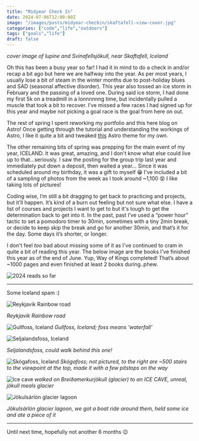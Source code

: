 ```yaml
---
title: "Midyear Check In"
date: 2024-07-06T12:00:00Z
image: "/images/posts/midyear-checkin/skaftafell-view-cover.jpg"
categories: ["code","life","outdoors"]
tags: ["goals","life"]
draft: false
---
```


*cover image of lupine and Svínafellsjökull, near Skaftafell, Iceland*

Oh this has been a busy year so far! I had it in mind to do a check in and/or recap a bit ago but here we are halfway into the year. As per most years, I usually lose a bit of steam in the winter months due to post-holiday blues and SAD (seasonal affective disorder). This year also tossed an ice storm in February and the passing of a loved one. During said ice storm, I had done my first 5k on a treadmill in a lonnnnnng time, but incidentally pulled a muscle that took a bit to recover. I’ve missed a few races I had signed up for this year and maybe not picking a goal race is the goal from here on out.

The rest of spring I spent reworking my portfolio and this here blog on Astro! Once getting through the tutorial and understanding the workings of Astro, I like it quite a bit and tweaked [this](https://github.com/themefisher/bookworm-light-astro) Astro theme for my own.

The other remaining bits of spring was prepping for the main event of my year, ICELAND. It was great, amazing, and I don't know what else could live up to that...seriously. I saw the posting for the group trip last year and immediately put down a deposit, then waited a year… Since it was scheduled around my birthday, it was a gift to myself 😁 I've included a bit of a sampling of photos from the week as I took around ~1,100 😵 I like taking lots of pictures!

Coding wise, I’m still a bit dragging to get back to practicing and projects, but it’ll happen. It’s kind of a burn out feeling but not sure what else. I have a list of courses and projects I want to get to but it's tough to get the determination back to get into it. In the past, past I’ve used a “power hour” tactic to set a pomodoro timer to 30min, sometimes with a tiny 2min break, or decide to keep skip the break and go for another 30min, and that’s it for the day. Some days it’s shorter, or longer.

I don't feel _too_ bad about missing some of it as I've continued to cram in quite a bit of reading this year. The below image are the books I've finished this year as of the end of June. Yup, Way of Kings completed! That’s about ~1000 pages and even finished at least 2 books during..phew.

![2024 reads so far](../../../public/images/posts/midyear-checkin/2024reads.png "2024 Reads")

----------------
Some Iceland spam :)

![Reykjavik Rainbow road](../../../public/images/posts/midyear-checkin/reykjavik-rainbow-road.jpg "Reykjavik Rainbow road")

*Reykjavik Rainbow road*

![Gullfoss, Iceland](../../../public/images/posts/midyear-checkin/gullfoss.jpg "Gullfoss, Iceland")
*Gullfoss, Iceland; foss means 'waterfall'*

![Seljalandsfoss, Iceland](../../../public/images/posts/midyear-checkin/seljalandsfoss.jpg "Seljalandsfoss, Iceland")

*Seljalandsfoss, could walk behind this one!*

![Skógafoss, Iceland](../../../public/images/posts/midyear-checkin/skogafoss.jpg "Skógafoss, Iceland")
*Skógafoss; not pictured, to the right are ~500 stairs to the viewpoint at the top, made it with a few pitstops on the way*

![Ice cave](../../../public/images/posts/midyear-checkin/ice-cave.jpg "Ice cave, Iceland")
*walked on Breiðamerkurjökull (glacier) to an ICE CAVE, unreal, jökull meals glacier*


![Jökulsárlón glacier lagoon](../../../public/images/posts/midyear-checkin/jokulsarlon-glacier-lagoon.jpg "Jökulsárlón glacier lagoon")

*Jökulsárlón glacier lagoon, we got a boat ride around them, held some ice and ate a piece of it*

------------------
Until next time, hopefully not another 6 months 😉
